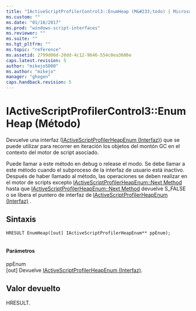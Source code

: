 ```yaml
---
title: "IActiveScriptProfilerControl3::EnumHeap (M&#233;todo) | Microsoft Docs"
ms.custom: ""
ms.date: "01/18/2017"
ms.prod: "windows-script-interfaces"
ms.reviewer: ""
ms.suite: ""
ms.tgt_pltfrm: ""
ms.topic: "reference"
ms.assetid: 2799d06d-20dd-4c12-9646-554c0ea3606e
caps.latest.revision: 5
author: "mikejo5000"
ms.author: "mikejo"
manager: "ghogen"
caps.handback.revision: 5
---
```

# IActiveScriptProfilerControl3::EnumHeap (M&#233;todo)
Devuelve una interfaz \([IActiveScriptProfilerHeapEnum \(Interfaz\)](../../winscript/reference/iactivescriptprofilerheapenum-interface.md)\) que se puede utilizar para recorrer en iteración los objetos del montón GC en el contexto del motor de script asociado.  
  
 Puede llamar a este método en debug o release el modo.  Se debe llamar a este método cuando el subproceso de la interfaz de usuario está inactivo.  Después de haber llamado al método, las operaciones se deben realizar en el motor de scripts excepto [IActiveScriptProfilerHeapEnum::Next Method](../../winscript/reference/iactivescriptprofilerheapenum-next-method.md) hasta que [IActiveScriptProfilerHeapEnum::Next Method](../../winscript/reference/iactivescriptprofilerheapenum-next-method.md) devuelve S\_FALSE o se libera el puntero de interfaz de [IActiveScriptProfilerHeapEnum \(Interfaz\)](../../winscript/reference/iactivescriptprofilerheapenum-interface.md) .  
  
## Sintaxis  
  
```  
HRESULT EnumHeap([out] IActiveScriptProfilerHeapEnum** ppEnum);  
  
```  
  
#### Parámetros  
 ppEnum  
 \[out\] Devuelve [IActiveScriptProfilerHeapEnum \(Interfaz\)](../../winscript/reference/iactivescriptprofilerheapenum-interface.md).  
  
## Valor devuelto  
 HRESULT.